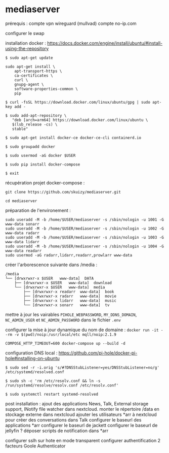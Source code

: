 # mediaserver


prérequis :
compte vpn wireguard (mullvad)
compte no-ip.com

configurer le swap

installation docker :
https://docs.docker.com/engine/install/ubuntu/#install-using-the-repository

```
$ sudo apt-get update

sudo apt-get install \
    apt-transport-https \
    ca-certificates \
    curl \
    gnupg-agent \
    software-properties-common \
    pip
	
$ curl -fsSL https://download.docker.com/linux/ubuntu/gpg | sudo apt-key add -

$ sudo add-apt-repository \
   "deb [arch=arm64] https://download.docker.com/linux/ubuntu \
   $(lsb_release -cs) \
   stable"

$ sudo apt-get install docker-ce docker-ce-cli containerd.io

$ sudo groupadd docker

$ sudo usermod -aG docker $USER

$ sudo pip install docker-compose

$ exit
```

récupération projet docker-compose :
```
git clone https://github.com/skuizy/mediaserver.git

cd mediaserver
```

préparation de l'environement :
```
sudo useradd -M -b /home/$USER/mediaserver -s /sbin/nologin -u 1001 -G www-data sonarr
sudo useradd -M -b /home/$USER/mediaserver -s /sbin/nologin -u 1002 -G www-data radarr
sudo useradd -M -b /home/$USER/mediaserver -s /sbin/nologin -u 1003 -G www-data lidarr
sudo useradd -M -b /home/$USER/mediaserver -s /sbin/nologin -u 1004 -G www-data readarr
sudo usermod -aG radarr,lidarr,readarr,prowlarr www-data
```

créer l'arborescence suivante dans /media :
```
/media
└── [drwxrwxr-x $USER   www-data]  DATA
    ├── [drwxrwxr-x $USER   www-data]  download
    └── [drwxrwxr-x $USER   www-data]  media
        ├── [drwxrwxr-x readarr  www-data]  book
        ├── [drwxrwxr-x radarr   www-data]  movie
        ├── [drwxrwxr-x lidarr   www-data]  music
        └── [drwxrwxr-x sonarr   www-data]  tv
```

mettre à jour les vairables `PIHOLE_WEBPASSWORD`, `MY_DDNS_DOMAIN`, `NC_ADMIN_USER` et `NC_ADMIN_PASSWORD` dans le fichier `.env`

configurer la mise à jour dynamique du nom de domaine : `docker run -it --rm -v $(pwd)/noip:/usr/local/etc mqll/noip:2.1.9`
```
COMPOSE_HTTP_TIMEOUT=600 docker-compose up --build -d
```

configuration DNS local :
https://github.com/pi-hole/docker-pi-hole#installing-on-ubuntu
```
$ sudo sed -r -i.orig 's/#?DNSStubListener=yes/DNSStubListener=no/g' /etc/systemd/resolved.conf

$ sudo sh -c 'rm /etc/resolv.conf && ln -s /run/systemd/resolve/resolv.conf /etc/resolv.conf' 

$ sudo systemctl restart systemd-resolved
```

post installation :
ajout des applications News, Talk, External storage support, INotify file watcher dans nextcloud.
monter le répertoire /data en stockage externe dans nextcloud
ajouter les utilisateurs *arr à nextcloud pour créer des conversations dans Talk
configurer le baseurl des applications *arr
configurer le baseurl de jackett
configurer le baseurl de jellyfin ?
déposer scripts de notification dans *arr



configurer sslh sur hote en mode transparent
configurer authentification 2 facteurs Goole Authenticator

